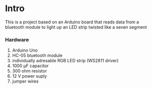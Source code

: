 # Intro

This is a project based on an Arduino board that reads data from a bluetooth module to light up an LED strip twisted like a seven segment 

### Hardware

1. Arduino Uno
2. HC-05 bluetooth module
3. individually adresable RGB LED strip (WS2811 driver)
4. 1000 μF capacitor
5. 300 ohm resistor
6. 12 V power suply
7. jumper wires
